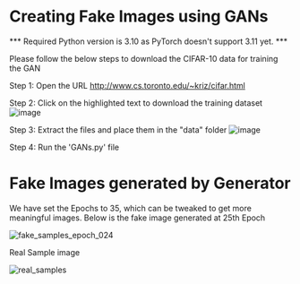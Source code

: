 # Creating Fake Images using GANs
*** Required Python version is 3.10 as PyTorch doesn't support 3.11 yet. ***


Please follow the below steps to download the CIFAR-10 data for training the GAN
 
Step 1: Open the URL http://www.cs.toronto.edu/~kriz/cifar.html

Step 2: Click on the highlighted text to download the training dataset
![image](https://user-images.githubusercontent.com/50144683/227534024-a475bf00-f3fd-43f7-a1fd-e0f594befaa7.png)


Step 3: Extract the files and place them in the "data" folder
![image](https://user-images.githubusercontent.com/50144683/227525118-e440339f-03e5-4808-8bfa-4dae79f0f456.png)

Step 4: Run the 'GANs.py' file

# Fake Images generated by Generator
We have set the Epochs to 35, which can be tweaked to get more meaningful images.
Below is the fake image generated at 25th Epoch

![fake_samples_epoch_024](https://user-images.githubusercontent.com/50144683/227528750-1e3b5874-1d67-442a-9042-bc3c4ddcee06.png)


Real Sample image

![real_samples](https://user-images.githubusercontent.com/50144683/227528275-2fcda697-8d91-452f-b1db-53d03fea24ff.png)
